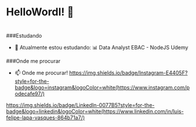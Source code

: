 # HelloWordl! 👋 <h1>

###Estudando
- 🎒 Atualmente estou estudando: 📊 Data Analyst EBAC - NodeJS Udemy <i class="devicon-nodejs-plain-wordmark"></i>

###Onde me procurar
- 📫 Onde me procurar!
https://img.shields.io/badge/Instagram-E4405F?style=for-the-badge&logo=instagram&logoColor=white(https://www.instagram.com/podecafe97/)

https://img.shields.io/badge/LinkedIn-0077B5?style=for-the-badge&logo=linkedin&logoColor=white(https://www.linkedin.com/in/luis-felipe-lapa-vasques-864b71a7/)

